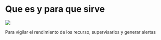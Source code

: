 <h1> Que es y para que sirve </h1>
<img src="Azure-Monitor/azure-monitor.png">
<p> Para vigilar el rendimiento de los recurso, supervisarlos y generar alertas</p>

